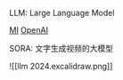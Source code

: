 LLM: Large Language Model

[MI](https://mibot.ai.xiaomi.com/#/home)
[OpenAI](https://chat.openai.com/)

SORA: 文字生成视频的大模型

![[llm 2024.excalidraw.png]]